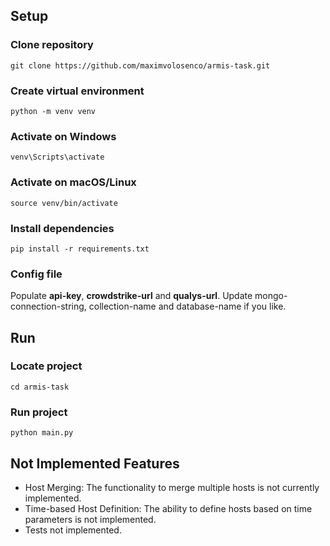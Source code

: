 ## Setup

### Clone repository
`git clone https://github.com/maximvolosenco/armis-task.git`

### Create virtual environment
`python -m venv venv`

### Activate on Windows
`venv\Scripts\activate`

### Activate on macOS/Linux
`source venv/bin/activate`

### Install dependencies
`pip install -r requirements.txt`

### Config file

Populate **api-key**, **crowdstrike-url** and **qualys-url**. Update mongo-connection-string, collection-name and database-name if you like.

## Run

### Locate project

`cd armis-task`

### Run project
`python main.py`


## Not Implemented Features

- Host Merging: The functionality to merge multiple hosts is not currently implemented.
- Time-based Host Definition: The ability to define hosts based on time parameters is not implemented.
- Tests not implemented.